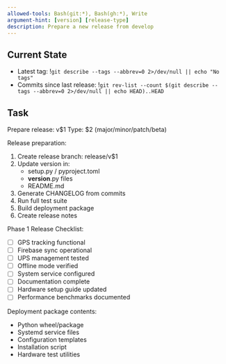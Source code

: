 ```yaml
---
allowed-tools: Bash(git:*), Bash(gh:*), Write
argument-hint: [version] [release-type]
description: Prepare a new release from develop
---
```


## Current State
- Latest tag: !`git describe --tags --abbrev=0 2>/dev/null || echo "No tags"`
- Commits since last release: !`git rev-list --count $(git describe --tags --abbrev=0 2>/dev/null || echo HEAD)..HEAD`

## Task

Prepare release: v$1
Type: $2 (major/minor/patch/beta)

Release preparation:
1. Create release branch: release/v$1
2. Update version in:
   - setup.py / pyproject.toml
   - __version__.py files
   - README.md
3. Generate CHANGELOG from commits
4. Run full test suite
5. Build deployment package
6. Create release notes

Phase 1 Release Checklist:
- [ ] GPS tracking functional
- [ ] Firebase sync operational  
- [ ] UPS management tested
- [ ] Offline mode verified
- [ ] System service configured
- [ ] Documentation complete
- [ ] Hardware setup guide updated
- [ ] Performance benchmarks documented

Deployment package contents:
- Python wheel/package
- Systemd service files
- Configuration templates
- Installation script
- Hardware test utilities
